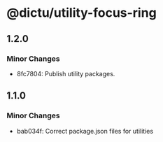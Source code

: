 # @dictu/utility-focus-ring

## 1.2.0

### Minor Changes

- 8fc7804: Publish utility packages.

## 1.1.0

### Minor Changes

- bab034f: Correct package.json files for utilities
